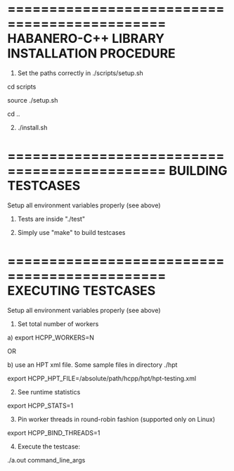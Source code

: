 =============================================
HABANERO-C++ LIBRARY INSTALLATION PROCEDURE
=============================================

1) Set the paths correctly in ./scripts/setup.sh

cd scripts

source ./setup.sh

cd ..

2) ./install.sh

=============================================
BUILDING TESTCASES
=============================================

Setup all environment variables properly (see above)

1) Tests are inside "./test" 

2) Simply use "make" to build testcases

=============================================
EXECUTING TESTCASES
=============================================

Setup all environment variables properly (see above)

1) Set total number of workers

a) export HCPP_WORKERS=N

OR 

b) use an HPT xml file. Some sample files in directory ./hpt

export HCPP_HPT_FILE=/absolute/path/hcpp/hpt/hpt-testing.xml

2) See runtime statistics

export HCPP_STATS=1

3) Pin worker threads in round-robin fashion (supported only on Linux)

export HCPP_BIND_THREADS=1

4) Execute the testcase:

./a.out command_line_args
